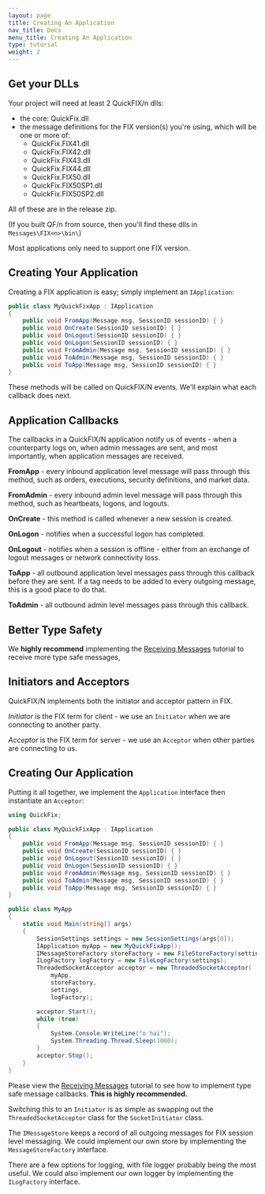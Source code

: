 ```yaml
---
layout: page
title: Creating An Application
nav_title: Docs
menu_title: Creating An Application
type: tutorial
weight: 2
---
```


Get your DLLs
-------------

Your project will need at least 2 QuickFIX/n dlls:

* the core: QuickFix.dll
* the message definitions for the FIX version(s) you're using, which will be one or more of:
  * QuickFix.FIX41.dll
  * QuickFix.FIX42.dll
  * QuickFix.FIX43.dll
  * QuickFix.FIX44.dll
  * QuickFix.FIX50.dll
  * QuickFix.FIX50SP1.dll
  * QuickFix.FIX50SP2.dll

All of these are in the release zip.

(If you built QF/n from source, then you'll find these dlls in `Messages\FIX<n>\bin\`)

Most applications only need to support one FIX version.


Creating Your Application
-------------------------

Creating a FIX application is easy; simply implement an `IApplication`:

```csharp
public class MyQuickFixApp : IApplication
{
    public void FromApp(Message msg, SessionID sessionID) { }
    public void OnCreate(SessionID sessionID) { }
    public void OnLogout(SessionID sessionID) { }
    public void OnLogon(SessionID sessionID) { }
    public void FromAdmin(Message msg, SessionID sessionID) { }
    public void ToAdmin(Message msg, SessionID sessionID) { }
    public void ToApp(Message msg, SessionID sessionID) { }
}
```

These methods will be called on QuickFIX/N events.  We'll explain what each 
callback does next.

Application Callbacks
---------------------

The callbacks in a QuickFIX/N application notify us of events - when
a counterparty logs on, when admin messages are sent, and most
importantly, when application messages are received.

**FromApp** - every inbound application level message will pass through this
method, such as orders, executions, security definitions, and market
data.  

**FromAdmin** - every inbound admin level message will pass through this
method, such as heartbeats, logons, and logouts.

**OnCreate** - this method is called whenever a new session is created.

**OnLogon** - notifies when a successful logon has completed.

**OnLogout** - notifies when a session is offline - either from an
exchange of logout messages or network connectivity loss.

**ToApp** - all outbound application level messages pass through this callback 
before they are sent.  If a tag needs to be added to every outgoing message, 
this is a good place to do that.

**ToAdmin** - all outbound admin level messages pass through this
callback.  

Better Type Safety
------------------

We **highly recommend** implementing the [Receiving Messages](/tutorial/receiving-messages) tutorial to receive more type safe messages, 


Initiators and Acceptors
------------------------

QuickFIX/N implements both the initiator and acceptor pattern in FIX.

*Initiator* is the FIX term for client - we use an `Initiator` when we are
connecting to another party.

*Acceptor* is the FIX term for server - we use an `Acceptor` when
other parties are connecting to us.

Creating Our Application
------------------------

Putting it all together, we implement the `Application` interface then
instantiate an `Acceptor`:

```csharp
using QuickFix;

public class MyQuickFixApp : IApplication
{
    public void FromApp(Message msg, SessionID sessionID) { }
    public void OnCreate(SessionID sessionID) { }
    public void OnLogout(SessionID sessionID) { }
    public void OnLogon(SessionID sessionID) { }
    public void FromAdmin(Message msg, SessionID sessionID) { }
    public void ToAdmin(Message msg, SessionID sessionID) { }
    public void ToApp(Message msg, SessionID sessionID) { }
}

public class MyApp
{
    static void Main(string[] args)
    {
        SessionSettings settings = new SessionSettings(args[0]);
        IApplication myApp = new MyQuickFixApp();
        IMessageStoreFactory storeFactory = new FileStoreFactory(settings);
        ILogFactory logFactory = new FileLogFactory(settings);
        ThreadedSocketAcceptor acceptor = new ThreadedSocketAcceptor(
            myApp,
            storeFactory,
            settings,
            logFactory);

        acceptor.Start();
        while (true)
        {
            System.Console.WriteLine("o hai");
            System.Threading.Thread.Sleep(1000);
        }
        acceptor.Stop();
    }
}
```

Please view the [Receiving Messages](/tutorial/receiving-messages)
tutorial to see how to implement type safe message callbacks. **This is
highly recommended.**

Switching this to an `Initiator` is as simple as swapping out the
`ThreadedSocketAcceptor` class for the `SocketInitiator` class.

The `IMessageStore` keeps a record of all outgoing messages for FIX
session level messaging.  We could implement our own store by
implementing the `MessageStoreFactory` interface.

There are a few options for logging, with file logger probably being the
most useful.  We could also implement our own logger by implementing the
`ILogFactory` interface.


